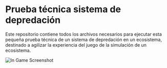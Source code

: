 # Prueba técnica sistema de depredación
Este repositorio contiene todos los archivos necesarios para ejecutar esta pequeña prueba técnica de un sistema de depredación en un
ecosistema, destinado a agilizar la experiencia del juego de la simulación de un ecosistema.

![In Game Screenshot]("./imgs/inGameScreenshot.png")
